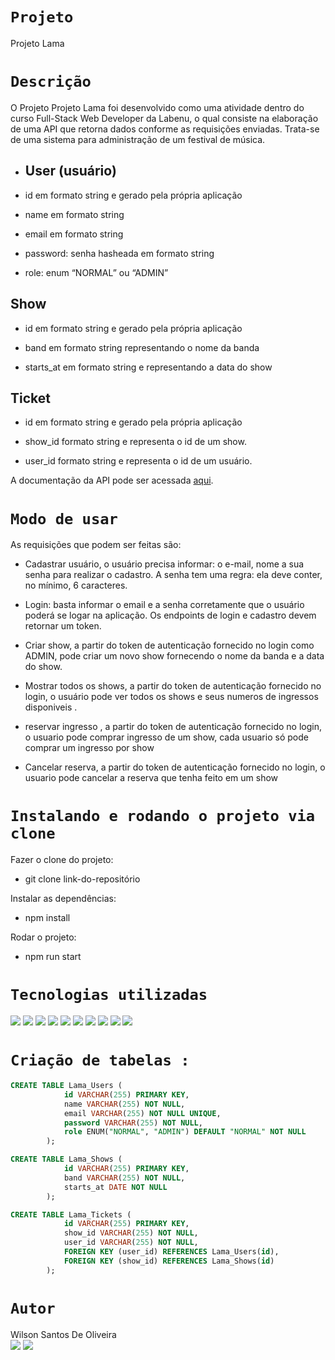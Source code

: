 # `Projeto`
Projeto Lama


# `Descrição`
O Projeto Projeto Lama foi desenvolvido como uma atividade dentro do curso Full-Stack Web Developer da Labenu, o qual consiste na elaboração de uma API que retorna dados conforme as requisições enviadas. Trata-se de uma sistema para administração de um festival de música.

- ## User (usuário)

- id em formato string e gerado pela própria aplicação

- name em formato string

- email em formato string

- password: senha hasheada em formato string

- role: enum “NORMAL” ou “ADMIN”

## Show 

- id em formato string e gerado pela própria aplicação

- band em formato string representando o nome da banda 

- starts_at em formato string e representando a data do show

## Ticket

- id em formato string e gerado pela própria aplicação

- show_id formato string e representa o id de um show.

- user_id formato string e representa o id de um usuário.



A documentação da API pode ser acessada [aqui](https://documenter.getpostman.com/view/21555870/2s83tDqYHU).


# `Modo de usar`
As requisições que podem ser feitas são: 

- Cadastrar usuário, o usuário  precisa informar: o e-mail, nome a sua senha para realizar o cadastro. A senha tem uma regra: ela deve conter, no mínimo, 6 caracteres.

- Login: basta informar o email e a senha corretamente que o usuário poderá se logar na aplicação. Os endpoints de login e cadastro devem retornar um token.

- Criar show, a partir do token de autenticação fornecido no login como ADMIN, pode criar um novo show fornecendo o nome da banda e a data do show.

- Mostrar todos os shows, a partir do token de autenticação fornecido no login, o usuário pode ver todos os shows e seus numeros de ingressos disponiveis .

- reservar ingresso , a partir do token de autenticação fornecido no login, o usuario pode comprar ingresso de um show, cada usuario só pode comprar um ingresso por show

- Cancelar reserva, a partir do token de autenticação fornecido no login, o usuario pode cancelar a reserva que tenha feito em um show


# `Instalando e rodando o projeto via clone`
Fazer o clone do projeto:
- git clone link-do-repositório

Instalar as dependências:
- npm install

Rodar o projeto:
- npm run start

# `Tecnologias utilizadas`
<div>
<img src="https://img.shields.io/badge/Visual_Studio_Code-0078D4?style=for-the-badge&logo=visual%20studio%20code&logoColor=white">
<img src="https://img.shields.io/badge/JavaScript-F7DF1E?style=for-the-badge&logo=javascript&logoColor=black">
<img src="https://img.shields.io/badge/TypeScript-007ACC?style=for-the-badge&logo=typescript&logoColor=white">
<img src="https://img.shields.io/badge/Node.js-43853D?style=for-the-badge&logo=node.js&logoColor=white">
<img src="https://img.shields.io/badge/MySQL-00000F?style=for-the-badge&logo=mysql&logoColor=white">
<img src="https://img.shields.io/badge/Express.js-404D59?style=for-the-badge">
<img src="https://img.shields.io/badge/GIT-E44C30?style=for-the-badge&logo=git&logoColor=white">
<img src="https://img.shields.io/badge/GitHub-100000?style=for-the-badge&logo=github&logoColor=white">
<img src="https://img.shields.io/badge/Markdown-000000?style=for-the-badge&logo=markdown&logoColor=white">
<img src="https://img.shields.io/badge/Discord-7289DA?style=for-the-badge&logo=discord&logoColor=white">
</div>

# `Criação de tabelas :`

``` sql 
CREATE TABLE Lama_Users (
            id VARCHAR(255) PRIMARY KEY,
            name VARCHAR(255) NOT NULL,
            email VARCHAR(255) NOT NULL UNIQUE,
            password VARCHAR(255) NOT NULL,
            role ENUM("NORMAL", "ADMIN") DEFAULT "NORMAL" NOT NULL
        );
```

``` sql 
CREATE TABLE Lama_Shows (
            id VARCHAR(255) PRIMARY KEY,
            band VARCHAR(255) NOT NULL,
            starts_at DATE NOT NULL
        );
```

``` sql 
CREATE TABLE Lama_Tickets (
            id VARCHAR(255) PRIMARY KEY,
            show_id VARCHAR(255) NOT NULL,
            user_id VARCHAR(255) NOT NULL,
            FOREIGN KEY (user_id) REFERENCES Lama_Users(id),
            FOREIGN KEY (show_id) REFERENCES Lama_Shows(id)
        );
```

# `Autor`

Wilson Santos De Oliveira </br>
<a href="https://www.linkedin.com/in/wilson-santos-de-oliveira-5b1919116/"><img src="https://img.shields.io/badge/LinkedIn-0077B5?style=for-the-badge&logo=linkedin&logoColor=white"></a> <a href="https://github.com/wilsonSOliveira"><img src="https://img.shields.io/badge/GitHub-100000?style=for-the-badge&logo=github&logoColor=white"></a>
